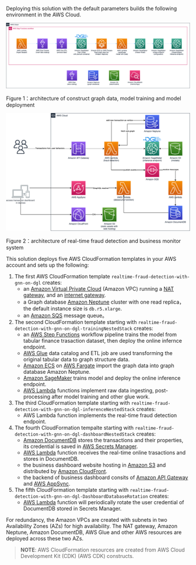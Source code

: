 Deploying this solution with the default parameters builds the following environment in the AWS Cloud.

![architecture of model training](./images/model-training.png)
      
Figure 1：architecture of construct graph data, model training and model deployment

![architecture of real-time inference and business dashboard](./images/system-arch.png)

Figure 2：architecture of real-time fraud detection and business monitor system

This solution deploys five AWS CloudFormation templates in your AWS account and sets up the following:

1. The first AWS CloudFormation template `realtime-fraud-detection-with-gnn-on-dgl` creates:
    - an [Amazon Virtual Private Cloud][vpc] (Amazon VPC) running a [NAT gateway][nat-gateway], and an [internet gateway][igw].
    - a Graph database [Amazon Neptune][neptune] cluster with one read replica，the default instance size is `db.r5.xlarge`.
    - an [Amazon SQS][sqs] message queue。
2. The second CloudFormation template starting with `realtime-fraud-detection-with-gnn-on-dgl-trainingNestedStack` creates:
    - an [AWS Step Functions][step-functions] workflow pipeline trains the model from tabular finance trasaction dataset, then deploy the online infernce endpoint.
    - [AWS Glue][glue] data catalog and ETL job are used transforming the original tabular data to graph structure data.
    - [Amazon ECS][ecs] on [AWS Fargate][fargate] import the graph data into graph database Amazon Neptune.
    - [Amazon SageMaker][sagemaker] trains model and deploy the online inference endpoint.
    - [AWS Lambda][lambda] functions implement raw data ingesting, post-processing after model training and other glue work.
3. The third CloudFormation template starting with `realtime-fraud-detection-with-gnn-on-dgl-inferenceNestedStack` creates:
    - AWS Lambda function implements the real-time fraud detection endpoint.
4. The fourth CloudFormation tempalte starting with `realtime-fraud-detection-with-gnn-on-dgl-dashboardNestedStack` creates: 
    - [Amazon DocumentDB][documentdb] stores the transactions and their properties, its credential is saved in [AWS Secrets Manager][secrets-manager].
    - [AWS Lambda][lambda] function receives the real-time online trasactions and stores in DocumentDB.
    - the business dashboard website hosting in [Amazon S3][s3] and distributed by [Amazon CloudFront][cloudfront].
    - the backend of business dashboard consits of [Amazon API Gateway][api-gateway] and [AWS AppSync][appsync].
5. The fifth CloudFormation template starting with `realtime-fraud-detection-with-gnn-on-dgl-DashboardDatabaseRotation` creates:
    - [AWS Lambda][lambda] function will periodically rotate the user credential of DocumentDB stored in Secrets Manager.

For redundancy, the Amazon VPCs are created with subnets in two Availability Zones (AZs) for high availability. The NAT gateway, Amazon Neptune, Amazon DocumentDB, AWS Glue and other AWS resources are deployed across these two AZs.

> **NOTE**:
> AWS CloudFormation resources are created from AWS Cloud Development Kit (CDK) (AWS CDK) constructs.

[vpc]: https://aws.amazon.com/en/vpc/
[nat-gateway]: https://docs.aws.amazon.com/vpc/latest/userguide/vpc-nat-gateway.html
[igw]: https://docs.aws.amazon.com/vpc/latest/userguide/VPC_Internet_Gateway.html
[neptune]: https://aws.amazon.com/en/neptune/
[sqs]: https://aws.amazon.com/en/sqs/
[step-functions]: https://aws.amazon.com/en/step-functions/
[glue]: https://aws.amazon.com/en/glue/
[ecs]: https://aws.amazon.com/en/ecs/
[fargate]: https://aws.amazon.com/en/fargate/
[sagemaker]: https://aws.amazon.com/en/sagemaker/
[lambda]: https://aws.amazon.com/en/lambda/
[documentdb]: https://aws.amazon.com/en/documentdb/
[s3]: https://aws.amazon.com/en/s3/
[cloudfront]: https://aws.amazon.com/en/cloudfront/
[api-gateway]: https://aws.amazon.com/en/api-gateway/
[appsync]: https://aws.amazon.com/en/appsync/
[secrets-manager]: https://aws.amazon.com/en/secrets-manager/